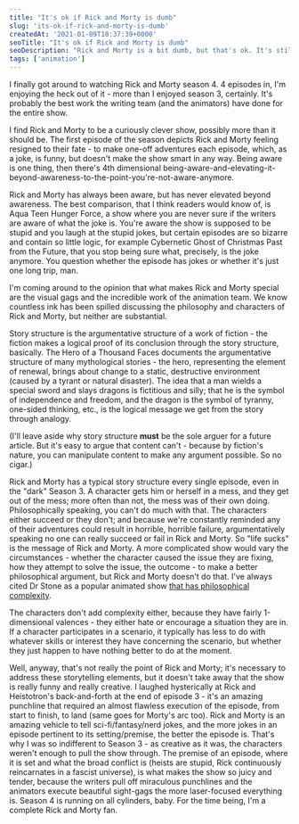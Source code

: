```yaml
---
title: "It's ok if Rick and Morty is dumb"
slug: 'its-ok-if-rick-and-morty-is-dumb'
createdAt: '2021-01-09T18:37:39+0000'
seoTitle: "It's ok if Rick and Morty is dumb"
seoDescription: "Rick and Morty is a bit dumb, but that's ok. It's still a great show."
tags: ['animation']
---
```


I finally got around to watching Rick and Morty season 4. 4 episodes in, I'm enjoying the heck out of it - more than I enjoyed season 3, certainly. It's probably the best work the writing team (and the animators) have done for the entire show.

I find Rick and Morty to be a curiously clever show, possibly more than it should be. The first episode of the season depicts Rick and Morty feeling resigned to their fate - to make one-off adventures each episode, which, as a joke, is funny, but doesn't make the show smart in any way. Being aware is one thing, then there's 4th dimensional being-aware-and-elevating-it-beyond-awareness-to-the-point-you're-not-aware-anymore.

Rick and Morty has always been aware, but has never elevated beyond awareness. The best comparison, that I think readers would know of, is Aqua Teen Hunger Force, a show where you are never sure if the writers are aware of what the joke is. You're aware the show is supposed to be stupid and you laugh at the stupid jokes, but certain episodes are so bizarre and contain so little logic, for example Cybernetic Ghost of Christmas Past from the Future, that you stop being sure what, precisely, is the joke anymore. You question whether the episode has jokes or whether it's just one long trip, man.

I'm coming around to the opinion that what makes Rick and Morty special are the visual gags and the incredible work of the animation team. We know countless ink has been spilled discussing the philosophy and characters of Rick and Morty, but neither are substantial.

Story structure is the argumentative structure of a work of fiction - the fiction makes a logical proof of its conclusion through the story structure, basically. The Hero of a Thousand Faces documents the argumentative structure of many mythological stories - the hero, representing the element of renewal, brings about change to a static, destructive environment (caused by a tyrant or natural disaster). The idea that a man wields a special sword and slays dragons is fictitious and silly; that he is the symbol of independence and freedom, and the dragon is the symbol of tyranny, one-sided thinking, etc., is the logical message we get from the story through analogy.

(I'll leave aside why story structure **must** be the sole arguer for a future article. But it's easy to argue that content can't - because by fiction's nature, you can manipulate content to make any argument possible. So no cigar.)

Rick and Morty has a typical story structure every single episode, even in the "dark" Season 3. A character gets him or herself in a mess, and they get out of the mess; more often than not, the mess was of their own doing. Philosophically speaking, you can't do much with that. The characters either succeed or they don't; and because we're constantly reminded any of their adventures could result in horrible, horrible failure, argumentatively speaking no one can really succeed or fail in Rick and Morty. So "life sucks" is the message of Rick and Morty. A more complicated show would vary the circumstances - whether the character caused the issue they are fixing, how they attempt to solve the issue, the outcome - to make a better philosophical argument, but Rick and Morty doesn't do that. I've always cited Dr Stone as a popular animated show <a href="https://youtu.be/B5iyC94hh-4)" target="_blank" rel="noopener noreferrer">that has philosophical complexity</a>.

The characters don't add complexity either, because they have fairly 1-dimensional valences - they either hate or encourage a situation they are in. If a character participates in a scenario, it typically has less to do with whatever skills or interest they have concerning the scenario, but whether they just happen to have nothing better to do at the moment.

Well, anyway, that's not really the point of Rick and Morty; it's necessary to address these storytelling elements, but it doesn't take away that the show is really funny and really creative. I laughed hysterically at Rick and Heistotron's back-and-forth at the end of episode 3 - it's an amazing punchline that required an almost flawless execution of the episode, from start to finish, to land (same goes for Morty's arc too). Rick and Morty is an amazing vehicle to tell sci-fi/fantasy/nerd jokes, and the more jokes in an episode pertinent to its setting/premise, the better the episode is. That's why I was so indifferent to Season 3 - as creative as it was, the characters weren't enough to pull the show through. The premise of an episode, where it is set and what the broad conflict is (heists are stupid, Rick continuously reincarnates in a fascist universe), is what makes the show so juicy and tender, because the writers pull off miraculous punchlines and the animators execute beautiful sight-gags the more laser-focused everything is. Season 4 is running on all cylinders, baby. For the time being, I'm a complete Rick and Morty fan.
